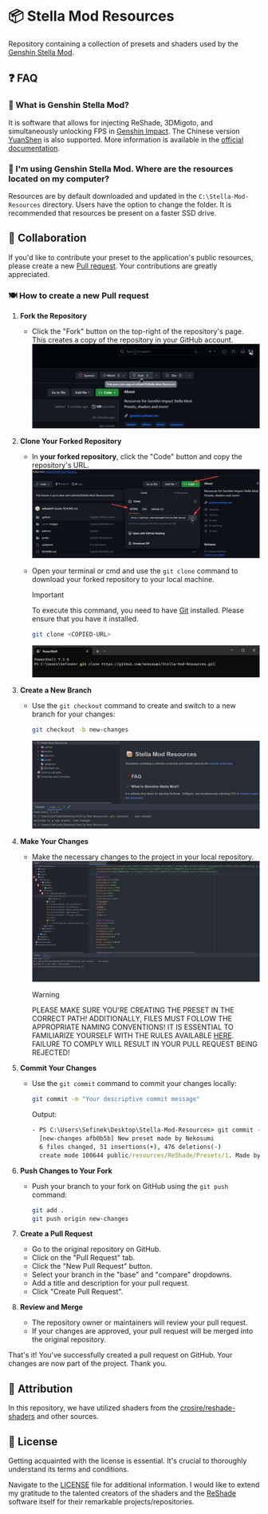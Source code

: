 # 📦 Stella Mod Resources
Repository containing a collection of presets and shaders used by the [Genshin Stella Mod](https://sefinek.net/genshin-impact-reshade/repositories).


## ❓ FAQ

### 💫 What is Genshin Stella Mod?
It is software that allows for injecting ReShade, 3DMigoto, and simultaneously unlocking FPS in [Genshin Impact](https://genshin.hoyoverse.com).
The Chinese version [YuanShen](https://www.yuanshen.com) is also supported.
More information is available in the [official documentation](https://sefinek.net/genshin-impact-reshade/docs?page=introduction).

### 📂 I'm using Genshin Stella Mod. Where are the resources located on my computer?
Resources are by default downloaded and updated in the `C:\Stella-Mod-Resources` directory. Users have the option to change the folder. It is recommended that resources be present on a faster SSD drive.


## 👥 Collaboration
If you'd like to contribute your preset to the application's public resources, please create a new [Pull request](https://github.com/sefinek24/Stella-Mod-Resources/pulls).
Your contributions are greatly appreciated.

### 🍽️ How to create a new Pull request

1. **Fork the Repository**
   - Click the "Fork" button on the top-right of the repository's page. This creates a copy of the repository in your GitHub account.
     ![Fork](assets/images/1.1-fork.png)

2. **Clone Your Forked Repository**
   - In **your forked repository**, click the "Code" button and copy the repository's URL.
     ![Copy HTTPS url](assets/images/2.1-copy-url.png)

   - Open your terminal or cmd and use the `git clone` command to download your forked repository to your local machine.
     > [!IMPORTANT]  
     > To execute this command, you need to have [Git](https://git-scm.com/downloads) installed. Please ensure that you have it installed.
     
     ```bash
     git clone <COPIED-URL>
     ```
     ![Clone forked repository](assets/images/2.2-clone.png)

3. **Create a New Branch**
   - Use the `git checkout` command to create and switch to a new branch for your changes:
     ```bash
     git checkout -b new-changes
     ```
     ![Run git checkout](assets/images/3.1-checkout.png)

4. **Make Your Changes**
   - Make the necessary changes to the project in your local repository.
     ![Make your changes](assets/images/4.1-make-changes.png)

     > [!WARNING]
     > PLEASE MAKE SURE YOU'RE CREATING THE PRESET IN THE CORRECT PATH! ADDITIONALLY, FILES MUST FOLLOW THE APPROPRIATE NAMING CONVENTIONS! IT IS ESSENTIAL TO FAMILIARIZE YOURSELF WITH THE RULES AVAILABLE [HERE](public/resources/ReShade/Presets/1.%20Made%20by%20community/README.md).
     > FAILURE TO COMPLY WILL RESULT IN YOUR PULL REQUEST BEING REJECTED!

5. **Commit Your Changes**
   - Use the `git commit` command to commit your changes locally:
     ```bash
     git commit -m "Your descriptive commit message"
     ```
     Output:
     ```cmd
     - PS C:\Users\Sefinek\Desktop\Stella-Mod-Resources> git commit -m "New preset made by Nekosumi"
       [new-changes afb0b5b] New preset made by Nekosumi
       6 files changed, 51 insertions(+), 476 deletions(-)
       create mode 100644 public/resources/ReShade/Presets/1. Made by community/Example preset.ini
     ```

6. **Push Changes to Your Fork**
   - Push your branch to your fork on GitHub using the `git push` command:
     ```bash
     git add .
     git push origin new-changes
     ```

7. **Create a Pull Request**
   - Go to the original repository on GitHub.
   - Click on the "Pull Request" tab.
   - Click the "New Pull Request" button.
   - Select your branch in the "base" and "compare" dropdowns.
   - Add a title and description for your pull request.
   - Click "Create Pull Request".

8. **Review and Merge**
   - The repository owner or maintainers will review your pull request.
   - If your changes are approved, your pull request will be merged into the original repository.

That's it! You've successfully created a pull request on GitHub. Your changes are now part of the project. Thank you.

## 💙 Attribution
In this repository, we have utilized shaders from the [crosire/reshade-shaders](https://github.com/crosire/reshade-shaders/tree/slim) and other sources.

## 📑 License
Getting acquainted with the license is essential. It's crucial to thoroughly understand its terms and conditions.

Navigate to the [LICENSE](LICENSE) file for additional information.
I would like to extend my gratitude to the talented creators of the shaders and the [ReShade](https://reshade.me) software itself for their remarkable projects/repositories.